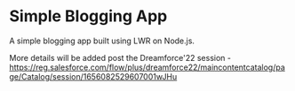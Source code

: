 # Simple Blogging App

A simple blogging app built using LWR on Node.js.

More details will be added post the Dreamforce'22 session - https://reg.salesforce.com/flow/plus/dreamforce22/maincontentcatalog/page/Catalog/session/1656082529607001wJHu
